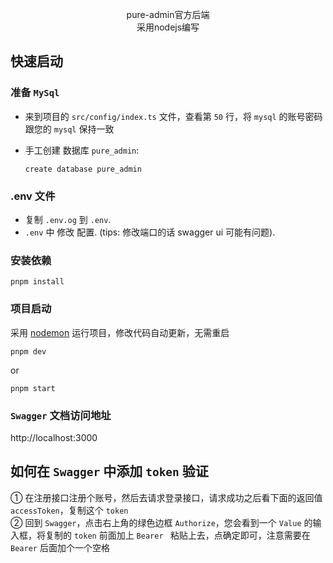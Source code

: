 <p align="center">
pure-admin官方后端 
<br />
采用nodejs编写
</p>

## 快速启动

### 准备 `MySql`

- 来到项目的 `src/config/index.ts` 文件，查看第 `50` 行，将 `mysql` 的账号密码跟您的 `mysql` 保持一致

- 手工创建 数据库 `pure_admin`:
    ```
    create database pure_admin
    ```

### .env 文件

- 复制 `.env.og` 到 `.env`.
- `.env` 中 修改 配置. (tips: 修改端口的话 swagger ui 可能有问题).

### 安装依赖

```
pnpm install
```

### 项目启动

采用 [nodemon](https://github.com/remy/nodemon) 运行项目，修改代码自动更新，无需重启

```
pnpm dev
```
or
```
pnpm start
```

### `Swagger` 文档访问地址

http://localhost:3000

## 如何在 `Swagger` 中添加 `token` 验证

① 在注册接口注册个账号，然后去请求登录接口，请求成功之后看下面的返回值 `accessToken`，复制这个 `token`  
② 回到 `Swagger`，点击右上角的绿色边框 `Authorize`，您会看到一个 `Value` 的输入框，将复制的 `token` 前面加上 `Bearer ` 粘贴上去，点确定即可，注意需要在 `Bearer` 后面加个一个空格
